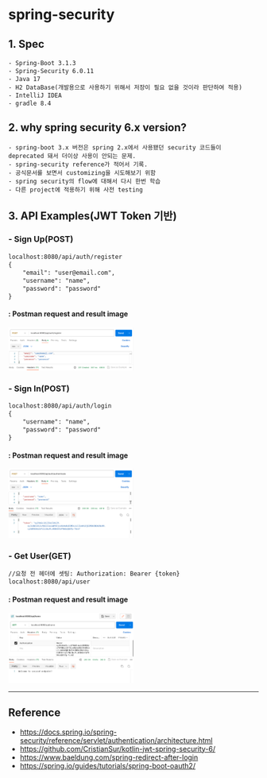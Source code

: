 # spring-security

## 1. Spec
```
- Spring-Boot 3.1.3
- Spring-Security 6.0.11
- Java 17
- H2 DataBase(개발용으로 사용하기 위해서 저장이 필요 없을 것이라 판단하여 적용)
- IntelliJ IDEA
- gradle 8.4
```

## 2. why spring security 6.x version?
```
- spring-boot 3.x 버전은 spring 2.x에서 사용됐던 security 코드들이 deprecated 돼서 더이상 사용이 안되는 문제.
- spring-security reference가 적어서 기록.
- 공식문서를 보면서 customizing을 시도해보기 위함
- spring security의 flow에 대해서 다시 한번 학습
- 다른 project에 적용하기 위해 사전 testing
```

## 3. API Examples(JWT Token 기반)

### - Sign Up(POST)
```HTTP
localhost:8080/api/auth/register
{
    "email": "user@email.com",
    "username": "name",
    "password": "password"
}
```
#### : Postman request and result image
<img src="./src/main/resources/static/images/sign-up.png" alt="return" style="width:50%; height:50%">


### - Sign In(POST)
```HTTP
localhost:8080/api/auth/login
{
    "username": "name",
    "password": "password"
}
```
#### : Postman request and result image
<img src="./src/main/resources/static/images/sign-in.png" alt="return" style="width:50%; height:50%">


### - Get User(GET)
```HTTP
//요청 전 헤더에 셋팅: Authorization: Bearer {token} 
localhost:8080/api/user
```
#### : Postman request and result image
<img src="./src/main/resources/static/images/token-request.png" alt="return" style="width:50%; height:50%">


---

## Reference

- https://docs.spring.io/spring-security/reference/servlet/authentication/architecture.html
- https://github.com/CristianSur/kotlin-jwt-spring-security-6/
- https://www.baeldung.com/spring-redirect-after-login
- https://spring.io/guides/tutorials/spring-boot-oauth2/
